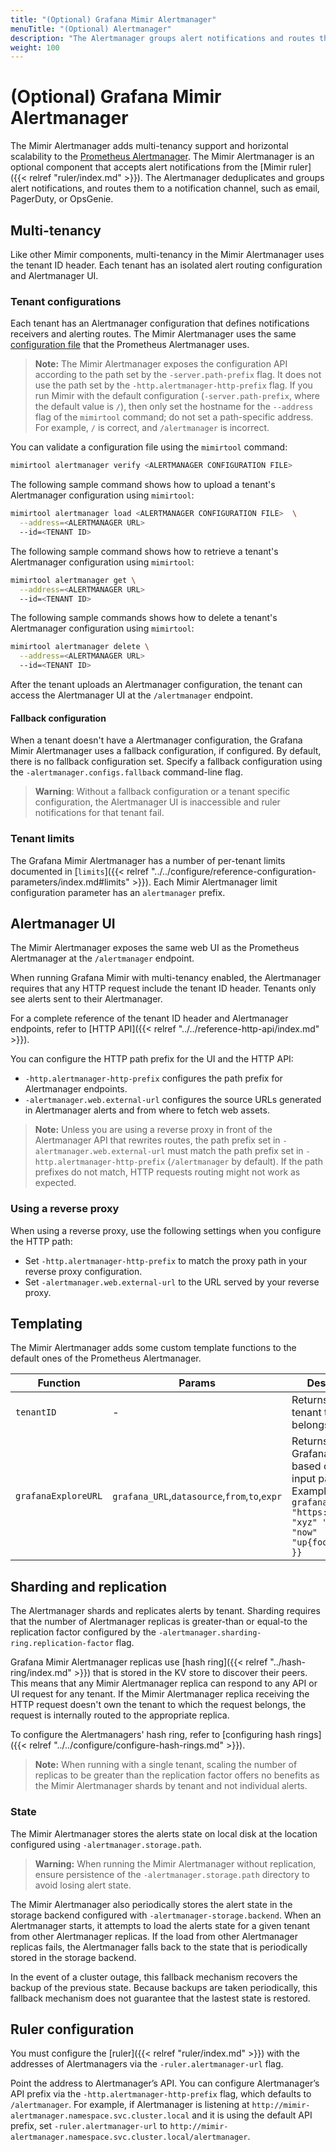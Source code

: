```yaml
---
title: "(Optional) Grafana Mimir Alertmanager"
menuTitle: "(Optional) Alertmanager"
description: "The Alertmanager groups alert notifications and routes them to various notification channels."
weight: 100
---
```


# (Optional) Grafana Mimir Alertmanager

The Mimir Alertmanager adds multi-tenancy support and horizontal scalability to the [Prometheus Alertmanager](https://prometheus.io/docs/alerting/alertmanager/).
The Mimir Alertmanager is an optional component that accepts alert notifications from the [Mimir ruler]({{< relref "ruler/index.md" >}}).
The Alertmanager deduplicates and groups alert notifications, and routes them to a notification channel, such as email, PagerDuty, or OpsGenie.

## Multi-tenancy

Like other Mimir components, multi-tenancy in the Mimir Alertmanager uses the tenant ID header.
Each tenant has an isolated alert routing configuration and Alertmanager UI.

### Tenant configurations

Each tenant has an Alertmanager configuration that defines notifications receivers and alerting routes.
The Mimir Alertmanager uses the same [configuration file](https://prometheus.io/docs/alerting/latest/configuration/#configuration-file) that the Prometheus Alertmanager uses.

> **Note:** The Mimir Alertmanager exposes the configuration API according to the path set by the `-server.path-prefix` flag. It does not use the path set by the `-http.alertmanager-http-prefix` flag.
> If you run Mimir with the default configuration (`-server.path-prefix`, where the default value is `/`), then only set the hostname for the `--address` flag of the `mimirtool` command; do not set a path-specific address. For example, `/` is correct, and `/alertmanager` is incorrect.

You can validate a configuration file using the `mimirtool` command:

```bash
mimirtool alertmanager verify <ALERTMANAGER CONFIGURATION FILE>
```

The following sample command shows how to upload a tenant's Alertmanager configuration using `mimirtool`:

```bash
mimirtool alertmanager load <ALERTMANAGER CONFIGURATION FILE>  \
  --address=<ALERTMANAGER URL>
  --id=<TENANT ID>
```

The following sample command shows how to retrieve a tenant's Alertmanager configuration using `mimirtool`:

```bash
mimirtool alertmanager get \
  --address=<ALERTMANAGER URL>
  --id=<TENANT ID>
```

The following sample commands shows how to delete a tenant's Alertmanager configuration using `mimirtool`:

```bash
mimirtool alertmanager delete \
  --address=<ALERTMANAGER URL>
  --id=<TENANT ID>
```

After the tenant uploads an Alertmanager configuration, the tenant can access the Alertmanager UI at the `/alertmanager` endpoint.

#### Fallback configuration

When a tenant doesn't have a Alertmanager configuration, the Grafana Mimir Alertmanager uses a fallback configuration, if configured.
By default, there is no fallback configuration set.
Specify a fallback configuration using the `-alertmanager.configs.fallback` command-line flag.

> **Warning**: Without a fallback configuration or a tenant specific configuration, the Alertmanager UI is inaccessible and ruler notifications for that tenant fail.

### Tenant limits

The Grafana Mimir Alertmanager has a number of per-tenant limits documented in [`limits`]({{< relref "../../configure/reference-configuration-parameters/index.md#limits" >}}).
Each Mimir Alertmanager limit configuration parameter has an `alertmanager` prefix.

## Alertmanager UI

The Mimir Alertmanager exposes the same web UI as the Prometheus Alertmanager at the `/alertmanager` endpoint.

When running Grafana Mimir with multi-tenancy enabled, the Alertmanager requires that any HTTP request include the tenant ID header.
Tenants only see alerts sent to their Alertmanager.

For a complete reference of the tenant ID header and Alertmanager endpoints, refer to [HTTP API]({{< relref "../../reference-http-api/index.md" >}}).

You can configure the HTTP path prefix for the UI and the HTTP API:

- `-http.alertmanager-http-prefix` configures the path prefix for Alertmanager endpoints.
- `-alertmanager.web.external-url` configures the source URLs generated in Alertmanager alerts and from where to fetch web assets.

> **Note:** Unless you are using a reverse proxy in front of the Alertmanager API that rewrites routes, the path prefix set in `-alertmanager.web.external-url` must match the path prefix set in `-http.alertmanager-http-prefix` (`/alertmanager` by default).
> If the path prefixes do not match, HTTP requests routing might not work as expected.

### Using a reverse proxy

When using a reverse proxy, use the following settings when you configure the HTTP path:

- Set `-http.alertmanager-http-prefix` to match the proxy path in your reverse proxy configuration.
- Set `-alertmanager.web.external-url` to the URL served by your reverse proxy.

## Templating

The Mimir Alertmanager adds some custom template functions to the default ones of the Prometheus Alertmanager.

| Function            | Params                                        | Description                                                                                                                                                 |
| ------------------- | --------------------------------------------- | ----------------------------------------------------------------------------------------------------------------------------------------------------------- |
| `tenantID`          | -                                             | Returns ID of the tenant the alert belongs to.                                                                                                              |
| `grafanaExploreURL` | `grafana_URL`,`datasource`,`from`,`to`,`expr` | Returns link to Grafana explore based on the input parameters. Example: `{{ grafanaExploreURL "https://foo.bar" "xyz" "now-12h" "now" "up{foo=\"bar\"}" }}` |

## Sharding and replication

The Alertmanager shards and replicates alerts by tenant.
Sharding requires that the number of Alertmanager replicas is greater-than or equal-to the replication factor configured by the `-alertmanager.sharding-ring.replication-factor` flag.

Grafana Mimir Alertmanager replicas use [hash ring]({{< relref "../hash-ring/index.md" >}}) that is stored in the KV store to discover their peers.
This means that any Mimir Alertmanager replica can respond to any API or UI request for any tenant.
If the Mimir Alertmanager replica receiving the HTTP request doesn't own the tenant to which the request belongs, the request is internally routed to the appropriate replica.

To configure the Alertmanagers' hash ring, refer to [configuring hash rings]({{< relref "../../configure/configure-hash-rings.md" >}}).

> **Note:** When running with a single tenant, scaling the number of replicas to be greater than the replication factor offers no benefits as the Mimir Alertmanager shards by tenant and not individual alerts.

### State

The Mimir Alertmanager stores the alerts state on local disk at the location configured using `-alertmanager.storage.path`.

> **Warning:**
> When running the Mimir Alertmanager without replication, ensure persistence of the `-alertmanager.storage.path` directory to avoid losing alert state.

The Mimir Alertmanager also periodically stores the alert state in the storage backend configured with `-alertmanager-storage.backend`.
When an Alertmanager starts, it attempts to load the alerts state for a given tenant from other Alertmanager replicas. If the load from other Alertmanager replicas fails, the Alertmanager falls back to the state that is periodically stored in the storage backend.

In the event of a cluster outage, this fallback mechanism recovers the backup of the previous state. Because backups are taken periodically, this fallback mechanism does not guarantee that the lastest state is restored.

## Ruler configuration

You must configure the [ruler]({{< relref "ruler/index.md" >}}) with the addresses of Alertmanagers via the `-ruler.alertmanager-url` flag.

Point the address to Alertmanager’s API.
You can configure Alertmanager’s API prefix via the `-http.alertmanager-http-prefix` flag, which defaults to `/alertmanager`.
For example, if Alertmanager is listening at `http://mimir-alertmanager.namespace.svc.cluster.local` and it is using the default API prefix, set `-ruler.alertmanager-url` to `http://mimir-alertmanager.namespace.svc.cluster.local/alertmanager`.
